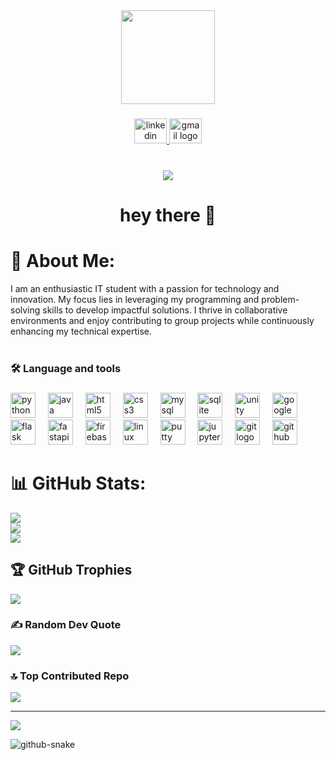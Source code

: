 <div align="center">
  <img height="150" src="https://media.giphy.com/media/M9gbBd9nbDrOTu1Mqx/giphy.gif"  />
</div>

### 

<div align="center">
  <a href="https://linkedin.com/in/harish-balakrishnan-205a72210/" target="_blank">
    <img src="https://raw.githubusercontent.com/maurodesouza/profile-readme-generator/master/src/assets/icons/social/linkedin/default.svg" width="52" height="40" alt="linkedin logo"  />
  </a>
  <a href="mailto:harishbalakrishnanpersonal@gmail.com" target="_blank">
    <img src="https://raw.githubusercontent.com/maurodesouza/profile-readme-generator/master/src/assets/icons/social/gmail/default.svg" width="52" height="40" alt="gmail logo"  />
  </a>
</div>

###

<br clear="both">

<div align="center">
  <img src="https://visitor-badge.laobi.icu/badge?page_id=HARISH-B-2001.HARISH-B-2001&"  />
</div>

###

<h1 align="center">hey there 👋</h1>

###

# 💫 About Me:
I am an enthusiastic IT student with a passion for technology and innovation. My focus lies in leveraging my programming and problem-solving skills to develop impactful solutions. I thrive in collaborative environments and enjoy contributing to group projects while continuously enhancing my technical expertise.<br><br>


###

<h3 align="left">🛠 Language and tools</h3>

###

<div align="left">
  <img src="https://cdn.jsdelivr.net/gh/devicons/devicon/icons/python/python-original.svg" height="40" alt="python logo"  />
  <img width="12" />
  <img src="https://cdn.jsdelivr.net/gh/devicons/devicon/icons/java/java-original.svg" height="40" alt="java logo"  />
  <img width="12" />
  <img src="https://cdn.jsdelivr.net/gh/devicons/devicon/icons/html5/html5-original.svg" height="40" alt="html5 logo"  />
  <img width="12" />
  <img src="https://cdn.jsdelivr.net/gh/devicons/devicon/icons/css3/css3-original.svg" height="40" alt="css3 logo"  />
  <img width="12" />
  <img src="https://cdn.jsdelivr.net/gh/devicons/devicon/icons/mysql/mysql-original.svg" height="40" alt="mysql logo"  />
  <img width="12" />
  <img src="https://cdn.jsdelivr.net/gh/devicons/devicon/icons/sqlite/sqlite-original.svg" height="40" alt="sqlite logo"  />
  <img width="12" />
  <img src="https://cdn.jsdelivr.net/gh/devicons/devicon/icons/unity/unity-original.svg" height="40" alt="unity logo"  />
  <img width="12" />
  <img src="https://cdn.jsdelivr.net/gh/devicons/devicon/icons/googlecloud/googlecloud-original.svg" height="40" alt="googlecloud logo"  />
  <img width="12" />
  <img src="https://skillicons.dev/icons?i=flask" height="40" alt="flask logo"  />
  <img width="12" />
  <img src="https://cdn.jsdelivr.net/gh/devicons/devicon/icons/fastapi/fastapi-original.svg" height="40" alt="fastapi logo"  />
  <img width="12" />
  <img src="https://cdn.jsdelivr.net/gh/devicons/devicon/icons/firebase/firebase-plain-wordmark.svg" height="40" alt="firebase logo"  />
  <img width="12" />
  <img src="https://cdn.jsdelivr.net/gh/devicons/devicon/icons/linux/linux-original.svg" height="40" alt="linux logo"  />
  <img width="12" />
  <img src="https://cdn.jsdelivr.net/gh/devicons/devicon/icons/putty/putty-original.svg" height="40" alt="putty logo"  />
  <img width="12" />
  <img src="https://cdn.jsdelivr.net/gh/devicons/devicon/icons/jupyter/jupyter-original.svg" height="40" alt="jupyter logo"  />
  <img width="12" />
  <img src="https://cdn.jsdelivr.net/gh/devicons/devicon/icons/git/git-original.svg" height="40" alt="git logo"  />
  <img width="12" />
  <img src="https://skillicons.dev/icons?i=github" height="40" alt="github logo"  />
</div>

###

# 📊 GitHub Stats:
![](https://github-readme-stats.vercel.app/api?username=HARISH-B-2001&theme=dark&hide_border=false&include_all_commits=true&count_private=true)<br/>
![](https://nirzak-streak-stats.vercel.app/?user=HARISH-B-2001&theme=dark&hide_border=false)<br/>
![](https://github-readme-stats.vercel.app/api/top-langs/?username=HARISH-B-2001&theme=dark&hide_border=false&include_all_commits=true&count_private=true&layout=compact)

## 🏆 GitHub Trophies
![](https://github-profile-trophy.vercel.app/?username=HARISH-B-2001&theme=radical&no-frame=false&no-bg=true&margin-w=4)

### ✍️ Random Dev Quote
![](https://quotes-github-readme.vercel.app/api?type=horizontal&theme=radical)

### 🔝 Top Contributed Repo
![](https://github-contributor-stats.vercel.app/api?username=HARISH-B-2001&limit=5&theme=dark&combine_all_yearly_contributions=true)

---
[![](https://visitcount.itsvg.in/api?id=HARISH-B-2001&icon=0&color=0)](https://visitcount.itsvg.in)

<!-- #Snake -->

<picture>
  <source media="(prefers-color-scheme: dark)" srcset="https://raw.githubusercontent.com/HARISH-B-2001/HARISH-B-2001/output/github-snake-dark.svg" />
  <source media="(prefers-color-scheme: light)" srcset="https://raw.githubusercontent.com/HARISH-B-2001/HARISH-B-2001/output/github-snake.svg" />
  <img alt="github-snake" src="https://raw.githubusercontent.com/HARISH-B-2001/HARISH-B-2001/output/github-snake.svg" />
</picture> 

<!-- #Pacman -->

###

<!-- <picture>
  <source media="(prefers-color-scheme: dark)" srcset="https://raw.githubusercontent.com/HARISH-B-2001/HARISH-B-2001/output/pacman-contribution-graph-dark.svg">
  <source media="(prefers-color-scheme: light)" srcset="https://raw.githubusercontent.com/HARISH-B-2001/HARISH-B-2001/output/pacman-contribution-graph.svg">
  <img alt="pacman contribution graph" src="https://raw.githubusercontent.com/HARISH-B-2001/HARISH-B-2001/output/pacman-contribution-graph.svg">
</picture> -->

###
